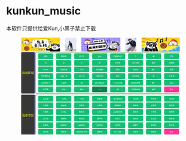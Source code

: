 # kunkun_music
本软件只提供给爱Kun,小黑子禁止下载
<figure class="third">
    <img src="./微信截图_20230123201741.png">
</figure>

